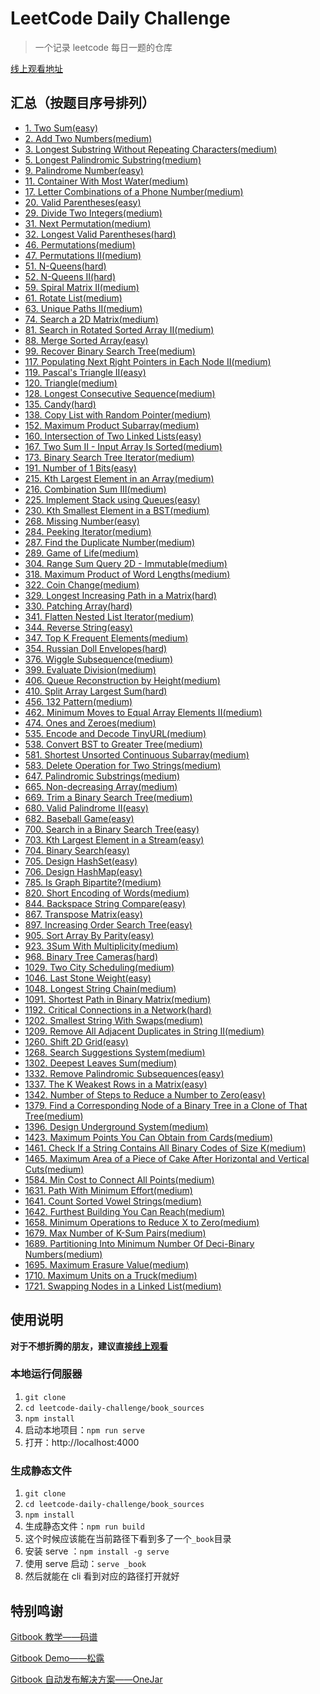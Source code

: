 # LeetCode Daily Challenge

> 一个记录 leetcode 每日一题的仓库

[线上观看地址](https://joyee691.github.io/leetcode-daily-challenge/)

## 汇总（按题目序号排列）

- [1. Two Sum(easy)](./book_sources/easy/1.md)
- [2. Add Two Numbers(medium)](./book_sources/medium/2.md)
- [3. Longest Substring Without Repeating Characters(medium)](./book_sources/medium/3.md)
- [5. Longest Palindromic Substring(medium)](./book_sources/medium/5.md)
- [9. Palindrome Number(easy)](./book_sources/easy/9.md)
- [11. Container With Most Water(medium)](./book_sources/medium/11.md)
- [17. Letter Combinations of a Phone Number(medium)](./book_sources/medium/17.md)
- [20. Valid Parentheses(easy)](./book_sources/easy/20.md)
- [29. Divide Two Integers(medium)](./book_sources/medium/29.md)
- [31. Next Permutation(medium)](./book_sources/medium/31.md)
- [32. Longest Valid Parentheses(hard)](./book_sources/hard/32.md)
- [46. Permutations(medium)](./book_sources/medium/46.md)
- [47. Permutations II(medium)](./book_sources/medium/47.md)
- [51. N-Queens(hard)](./book_sources/hard/51.md)
- [52. N-Queens II(hard)](./book_sources/hard/52.md)
- [59. Spiral Matrix II(medium)](./book_sources/medium/59.md)
- [61. Rotate List(medium)](./book_sources/medium/61.md)
- [63. Unique Paths II(medium)](./book_sources/medium/63.md)
- [74. Search a 2D Matrix(medium)](./book_sources/medium/74.md)
- [81. Search in Rotated Sorted Array II(medium)](./book_sources/medium/81.md)
- [88. Merge Sorted Array(easy)](./book_sources/easy/88.md)
- [99. Recover Binary Search Tree(medium)](./book_sources/medium/99.md)
- [117. Populating Next Right Pointers in Each Node II(medium)](./book_sources/medium/117.md)
- [119. Pascal's Triangle II(easy)](./easy/119.md)
- [120. Triangle(medium)](./book_sources/medium/120.md)
- [128. Longest Consecutive Sequence(medium)](./book_sources/medium/128.md)
- [135. Candy(hard)](./book_sources/hard/135.md)
- [138. Copy List with Random Pointer(medium)](./book_sources/medium/138.md)
- [152. Maximum Product Subarray(medium)](./book_sources/medium/152.md)
- [160. Intersection of Two Linked Lists(easy)](./book_sources/easy/160.md)
- [167. Two Sum II - Input Array Is Sorted(medium)](./book_sources/medium/167.md)
- [173. Binary Search Tree Iterator(medium)](./book_sources/medium/173.md)
- [191. Number of 1 Bits(easy)](./book_sources/easy/191.md)
- [215. Kth Largest Element in an Array(medium)](./book_sources/medium/215.md)
- [216. Combination Sum III(medium)](./book_sources/medium/216.md)
- [225. Implement Stack using Queues(easy)](./book_sources/easy/225.md)
- [230. Kth Smallest Element in a BST(medium)](./book_sources/medium/230.md)
- [268. Missing Number(easy)](./book_sources/easy/268.md)
- [284. Peeking Iterator(medium)](./book_sources/medium/284.md)
- [287. Find the Duplicate Number(medium)](./book_sources/medium/287.md)
- [289. Game of Life(medium)](./book_sources/medium/289.md)
- [304. Range Sum Query 2D - Immutable(medium)](./book_sources/medium/304.md)
- [318. Maximum Product of Word Lengths(medium)](./book_sources/medium/318.md)
- [322. Coin Change(medium)](./book_sources/medium/322.md)
- [329. Longest Increasing Path in a Matrix(hard)](./book_sources/hard/329.md)
- [330. Patching Array(hard)](./book_sources/hard/330.md)
- [341. Flatten Nested List Iterator(medium)](./book_sources/medium/341.md)
- [344. Reverse String(easy)](./book_sources/easy/344.md)
- [347. Top K Frequent Elements(medium)](./book_sources/medium/347.md)
- [354. Russian Doll Envelopes(hard)](./book_sources/hard/354.md)
- [376. Wiggle Subsequence(medium)](./book_sources/medium/376.md)
- [399. Evaluate Division(medium)](./book_sources/medium/399.md)
- [406. Queue Reconstruction by Height(medium)](./book_sources/medium/406.md)
- [410. Split Array Largest Sum(hard)](./book_sources/hard/410.md)
- [456. 132 Pattern(medium)](./book_sources/medium/456.md)
- [462. Minimum Moves to Equal Array Elements II(medium)](./book_sources/medium/462.md)
- [474. Ones and Zeroes(medium)](./book_sources/medium/474.md)
- [535. Encode and Decode TinyURL(medium)](./book_sources/medium/535.md)
- [538. Convert BST to Greater Tree(medium)](./book_sources/medium/538.md)
- [581. Shortest Unsorted Continuous Subarray(medium)](./book_sources/medium/581.md)
- [583. Delete Operation for Two Strings(medium)](./book_sources/medium/583.md)
- [647. Palindromic Substrings(medium)](./book_sources/medium/647.md)
- [665. Non-decreasing Array(medium)](./book_sources/medium/665.md)
- [669. Trim a Binary Search Tree(medium)](./book_sources/medium/669.md)
- [680. Valid Palindrome II(easy)](./book_sources/easy/680.md)
- [682. Baseball Game(easy)](./book_sources/easy/682.md)
- [700. Search in a Binary Search Tree(easy)](./book_sources/easy/700.md)
- [703. Kth Largest Element in a Stream(easy)](./book_sources/easy/703.md)
- [704. Binary Search(easy)](./book_sources/easy/704.md)
- [705. Design HashSet(easy)](./book_sources/easy/705.md)
- [706. Design HashMap(easy)](./book_sources/easy/706.md)
- [785. Is Graph Bipartite?(medium)](./book_sources/medium/785.md)
- [820. Short Encoding of Words(medium)](./book_sources/medium/820.md)
- [844. Backspace String Compare(easy)](./book_sources/easy/844.md)
- [867. Transpose Matrix(easy)](./book_sources/easy/867.md)
- [897. Increasing Order Search Tree(easy)](./book_sources/easy/897.md)
- [905. Sort Array By Parity(easy)](./book_sources/easy/905.md)
- [923. 3Sum With Multiplicity(medium)](./book_sources/medium/923.md)
- [968. Binary Tree Cameras(hard)](./book_sources/hard/968.md)
- [1029. Two City Scheduling(medium)](./book_sources/medium/1029.md)
- [1046. Last Stone Weight(easy)](./book_sources/easy/1046.md)
- [1048. Longest String Chain(medium)](./book_sources/medium/1048.md)
- [1091. Shortest Path in Binary Matrix(medium)](./book_sources/medium/1091.md)
- [1192. Critical Connections in a Network(hard)](./book_sources/hard/1192.md)
- [1202. Smallest String With Swaps(medium)](./book_sources/medium/1202.md)
- [1209. Remove All Adjacent Duplicates in String II(medium)](./book_sources/medium/1209.md)
- [1260. Shift 2D Grid(easy)](./book_sources/easy/1260.md)
- [1268. Search Suggestions System(medium)](./book_sources/medium/1268.md)
- [1302. Deepest Leaves Sum(medium)](./book_sources/medium/1302.md)
- [1332. Remove Palindromic Subsequences(easy)](./book_sources/easy/1332.md)
- [1337. The K Weakest Rows in a Matrix(easy)](./book_sources/easy/1337.md)
- [1342. Number of Steps to Reduce a Number to Zero(easy)](./book_sources/easy/1342.md)
- [1379. Find a Corresponding Node of a Binary Tree in a Clone of That Tree(medium)](./book_sources/medium/1379.md)
- [1396. Design Underground System(medium)](./book_sources/medium/1396.md)
- [1423. Maximum Points You Can Obtain from Cards(medium)](./book_sources/medium/1423.md)
- [1461. Check If a String Contains All Binary Codes of Size K(medium)](./book_sources/medium/1461.md)
- [1465. Maximum Area of a Piece of Cake After Horizontal and Vertical Cuts(medium)](./book_sources/medium/1465.md)
- [1584. Min Cost to Connect All Points(medium)](./book_sources/medium/1584.md)
- [1631. Path With Minimum Effort(medium)](./book_sources/medium/1631.md)
- [1641. Count Sorted Vowel Strings(medium)](./book_sources/medium/1641.md)
- [1642. Furthest Building You Can Reach(medium)](./book_sources/medium/1642.md)
- [1658. Minimum Operations to Reduce X to Zero(medium)](./book_sources/medium/1658.md)
- [1679. Max Number of K-Sum Pairs(medium)](./book_sources/medium/1679.md)
- [1689. Partitioning Into Minimum Number Of Deci-Binary Numbers(medium)](./book_sources/medium/1689.md)
- [1695. Maximum Erasure Value(medium)](./book_sources/medium/1695.md)
- [1710. Maximum Units on a Truck(medium)](./book_sources/easy/1710.md)
- [1721. Swapping Nodes in a Linked List(medium)](./book_sources/medium/1721.md)

## 使用说明

**对于不想折腾的朋友，建议直接[线上观看](https://joyee691.github.io/leetcode-daily-challenge/)**

### 本地运行伺服器

1. `git clone`
2. `cd leetcode-daily-challenge/book_sources`
3. `npm install`
4. 启动本地项目：`npm run serve`
5. 打开：http://localhost:4000

### 生成静态文件

1. `git clone`
2. `cd leetcode-daily-challenge/book_sources`
3. `npm install`
4. 生成静态文件：`npm run build`
5. 这个时候应该能在当前路径下看到多了一个`_book`目录
6. 安装 serve ：`npm install -g serve`
7. 使用 serve 启动：`serve _book`
8. 然后就能在 cli 看到对应的路径打开就好

## 特别鸣谢

[Gitbook 教学——码谱](https://www.mapull.com/gitbook/default/basic/command.html)

[Gitbook Demo——松露](https://gitee.com/zonglu/electronic-book-demo/tree/master#%E6%9C%80%E7%BB%88%E6%95%88%E6%9E%9C)

[Gitbook 自动发布解决方案——OneJar](https://www.onejar99.com/gitbook-building-and-publishing-free-unlimitedly/)
